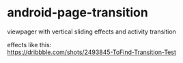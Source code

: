# android-page-transition
viewpager with vertical sliding effects and activity transition

effects like this:<br>
https://dribbble.com/shots/2493845-ToFind-Transition-Test
